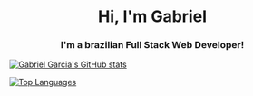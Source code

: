 <h1 align="center">Hi, I'm Gabriel</h1>
<h3 align="center">I'm a brazilian Full Stack Web Developer!</h3>

[![Gabriel Garcia's GitHub stats](https://github-readme-stats.vercel.app/api?username=GarciaGabos&count_private=true&show_icons=true&theme=prussian)](https://github.com/anuraghazra/github-readme-stats)

[![Top Languages](https://github-readme-stats.vercel.app/api/top-langs/?username=GarciaGabos&langs_count=8&count_private=true&layout=compact&theme=prussian)](https://github.com/anuraghazra/github-readme-stats)
